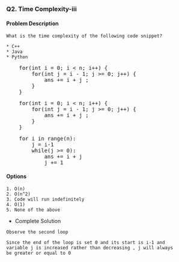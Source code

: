 ### Q2. Time Complexity-iii
#### Problem Description
```text
What is the time complexity of the following code snippet?

* C++
* Java
* Python
```
<pre>
    for(int i = 0; i &lt; n; i++) {
        for(int j = i - 1; j &gt;= 0; j++) {
            ans += i + j ;
        }
    }
</pre>
<pre>
    for(int i = 0; i &lt; n; i++) {
        for(int j = i - 1; j &gt;= 0; j++) {
            ans += i + j ;
        }
    }
</pre>
<pre>
    for i in range(n):
        j = i-1
        while(j &gt;= 0):
            ans += i + j 
            j += 1
</pre>

#### Options
```text
1. O(n)
2. O(n^2)
3. Code will run indefinitely
4. O(1)
5. None of the above
```

* Complete Solution
```text
Observe the second loop

Since the end of the loop is set 0 and its start is i-1 and 
variable j is increased rather than decreasing , j will always 
be greater or equal to 0
```

